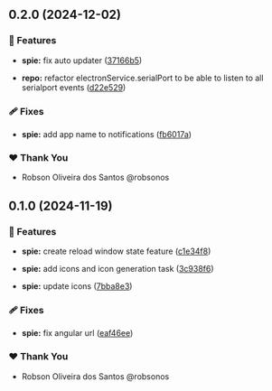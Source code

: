## 0.2.0 (2024-12-02)


### 🚀 Features

- **spie:** fix auto updater ([37166b5](https://github.com/robsonos/spie/commit/37166b5))

- **repo:** refactor electronService.serialPort to be able to listen to all serialport events ([d22e529](https://github.com/robsonos/spie/commit/d22e529))


### 🩹 Fixes

- **spie:** add app name to notifications ([fb6017a](https://github.com/robsonos/spie/commit/fb6017a))


### ❤️  Thank You

- Robson Oliveira dos Santos @robsonos

## 0.1.0 (2024-11-19)


### 🚀 Features

- **spie:** create reload window state feature ([c1e34f8](https://github.com/robsonos/spie/commit/c1e34f8))

- **spie:** add icons and icon generation task ([3c938f6](https://github.com/robsonos/spie/commit/3c938f6))

- **spie:** update icons ([7bba8e3](https://github.com/robsonos/spie/commit/7bba8e3))


### 🩹 Fixes

- **spie:** fix angular url ([eaf46ee](https://github.com/robsonos/spie/commit/eaf46ee))


### ❤️  Thank You

- Robson Oliveira dos Santos @robsonos